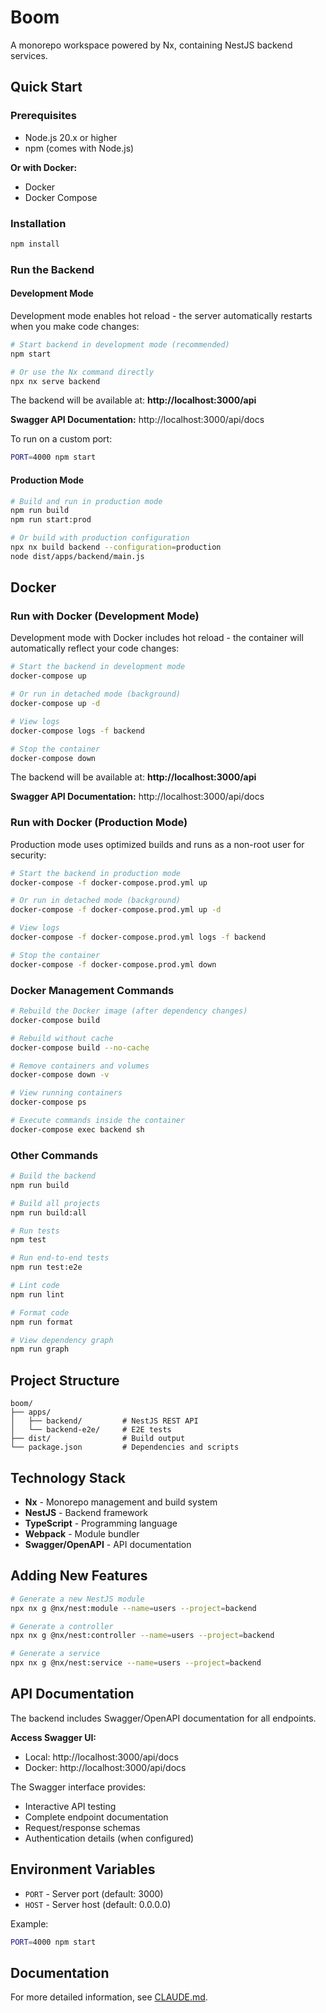 # Boom

A monorepo workspace powered by Nx, containing NestJS backend services.

## Quick Start

### Prerequisites

- Node.js 20.x or higher
- npm (comes with Node.js)

**Or with Docker:**
- Docker
- Docker Compose

### Installation

```bash
npm install
```

### Run the Backend

#### Development Mode

Development mode enables hot reload - the server automatically restarts when you make code changes:

```bash
# Start backend in development mode (recommended)
npm start

# Or use the Nx command directly
npx nx serve backend
```

The backend will be available at: **http://localhost:3000/api**

**Swagger API Documentation:** http://localhost:3000/api/docs

To run on a custom port:
```bash
PORT=4000 npm start
```

#### Production Mode

```bash
# Build and run in production mode
npm run build
npm run start:prod

# Or build with production configuration
npx nx build backend --configuration=production
node dist/apps/backend/main.js
```

## Docker

### Run with Docker (Development Mode)

Development mode with Docker includes hot reload - the container will automatically reflect your code changes:

```bash
# Start the backend in development mode
docker-compose up

# Or run in detached mode (background)
docker-compose up -d

# View logs
docker-compose logs -f backend

# Stop the container
docker-compose down
```

The backend will be available at: **http://localhost:3000/api**

**Swagger API Documentation:** http://localhost:3000/api/docs

### Run with Docker (Production Mode)

Production mode uses optimized builds and runs as a non-root user for security:

```bash
# Start the backend in production mode
docker-compose -f docker-compose.prod.yml up

# Or run in detached mode (background)
docker-compose -f docker-compose.prod.yml up -d

# View logs
docker-compose -f docker-compose.prod.yml logs -f backend

# Stop the container
docker-compose -f docker-compose.prod.yml down
```

### Docker Management Commands

```bash
# Rebuild the Docker image (after dependency changes)
docker-compose build

# Rebuild without cache
docker-compose build --no-cache

# Remove containers and volumes
docker-compose down -v

# View running containers
docker-compose ps

# Execute commands inside the container
docker-compose exec backend sh
```

### Other Commands

```bash
# Build the backend
npm run build

# Build all projects
npm run build:all

# Run tests
npm test

# Run end-to-end tests
npm run test:e2e

# Lint code
npm run lint

# Format code
npm run format

# View dependency graph
npm run graph
```

## Project Structure

```
boom/
├── apps/
│   ├── backend/         # NestJS REST API
│   └── backend-e2e/     # E2E tests
├── dist/                # Build output
└── package.json         # Dependencies and scripts
```

## Technology Stack

- **Nx** - Monorepo management and build system
- **NestJS** - Backend framework
- **TypeScript** - Programming language
- **Webpack** - Module bundler
- **Swagger/OpenAPI** - API documentation

## Adding New Features

```bash
# Generate a new NestJS module
npx nx g @nx/nest:module --name=users --project=backend

# Generate a controller
npx nx g @nx/nest:controller --name=users --project=backend

# Generate a service
npx nx g @nx/nest:service --name=users --project=backend
```

## API Documentation

The backend includes Swagger/OpenAPI documentation for all endpoints.

**Access Swagger UI:**
- Local: http://localhost:3000/api/docs
- Docker: http://localhost:3000/api/docs

The Swagger interface provides:
- Interactive API testing
- Complete endpoint documentation
- Request/response schemas
- Authentication details (when configured)

## Environment Variables

- `PORT` - Server port (default: 3000)
- `HOST` - Server host (default: 0.0.0.0)

Example:
```bash
PORT=4000 npm start
```

## Documentation

For more detailed information, see [CLAUDE.md](./CLAUDE.md).